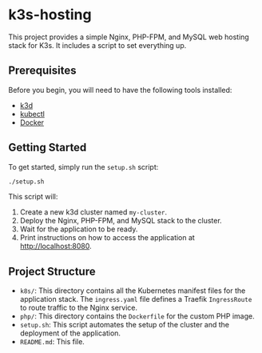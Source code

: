 # k3s-hosting

This project provides a simple Nginx, PHP-FPM, and MySQL web hosting stack for K3s. It includes a script to set everything up.

## Prerequisites

Before you begin, you will need to have the following tools installed:

*   [k3d](https://k3d.io/#installation)
*   [kubectl](https://kubernetes.io/docs/tasks/tools/install-kubectl/)
*   [Docker](https://docs.docker.com/get-docker/)

## Getting Started

To get started, simply run the `setup.sh` script:

```bash
./setup.sh
```

This script will:

1.  Create a new k3d cluster named `my-cluster`.
2.  Deploy the Nginx, PHP-FPM, and MySQL stack to the cluster.
3.  Wait for the application to be ready.
4.  Print instructions on how to access the application at [http://localhost:8080](http://localhost:8080).

## Project Structure

*   `k8s/`: This directory contains all the Kubernetes manifest files for the application stack. The `ingress.yaml` file defines a Traefik `IngressRoute` to route traffic to the Nginx service.
*   `php/`: This directory contains the `Dockerfile` for the custom PHP image.
*   `setup.sh`: This script automates the setup of the cluster and the deployment of the application.
*   `README.md`: This file.